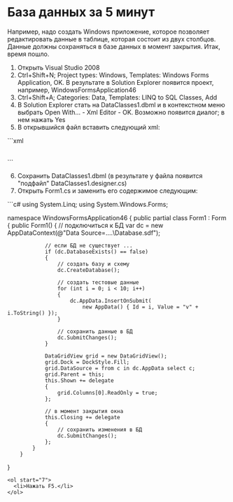 # База данных за 5 минут
Например, надо создать Windows приложение, которое позволяет редактировать данные в таблице, которая состоит из двух столбцов. Данные должны сохраняться в базе данных в момент закрытия.
Итак, время пошло. 
<ol>
  <li>Открыть Visual Studio 2008</li>
  <li>Ctrl+Shift+N; Project types: Windows, Templates: Windows Forms Application, OK. В результате в Solution Explorer появится проект, например, WindowsFormsApplication46</li>
  <li>Ctrl+Shift+A; Categories: Data, Templates: LINQ to SQL Classes, Add</li>
  <li>В Solution Explorer стать на DataClasses1.dbml и в контекстном меню выбрать Open With... - Xml Editor - OK. Возможно появится диалог; в нем нажать Yes</li>
  <li>В открывшийся файл вставить следующий xml:</li>
</ol>
```xml
<?xml version="1.0" encoding="utf-8"?>
<Database Class="AppDataContext" xmlns="http://schemas.microsoft.com/linqtosql/dbml/2007">
  	<Table Name="" Member="AppData">
    	<Type Name="AppData">
      	<Column Name="Id" Type="System.Int32" IsPrimaryKey="true" IsDbGenerated="true" CanBeNull="false" />
      	<Column Name="Value" Type="System.String" CanBeNull="false" />
    	</Type>
  	</Table>
</Database>
```
<ol start="6">
  <li>Сохранить DataClasses1.dbml (в результате у файла появится "подфайл" DataClasses1.designer.cs)</li>
  <li>Открыть Form1.cs и заменить его содержимое следующим:</li>
</ol>
```c#
using System.Linq;
using System.Windows.Forms;

namespace WindowsFormsApplication46
{
    	public partial class Form1 : Form
    	{
        	public Form1()
        	{
            	// подключиться к БД
            	var dc = new AppDataContext(@"Data Source=..\..\Database.sdf");

            	// если БД не существует ...
            	if (dc.DatabaseExists() == false)
            	{
                	// создать базу и схему
                	dc.CreateDatabase();

                	// создать тестовые данные
                	for (int i = 0; i < 10; i++)
                	{
                    	dc.AppData.InsertOnSubmit(
                        	new AppData() { Id = i, Value = "v" + i.ToString() });
                	}

                	// сохранить данные в БД
                	dc.SubmitChanges();
            	}

            	DataGridView grid = new DataGridView();
            	grid.Dock = DockStyle.Fill;
            	grid.DataSource = from c in dc.AppData select c;
            	grid.Parent = this;
            	this.Shown += delegate
            	{
                	grid.Columns[0].ReadOnly = true;
            	};

            	// в момент закрытия окна
            	this.Closing += delegate
            	{
                	// сохранить изменения в БД
                	dc.SubmitChanges();
            	};
        	}
    	}
}
```
<ol start="7">
  <li>Нажать F5.</li>
</ol>
